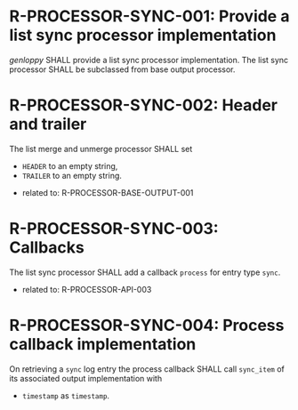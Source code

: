 # R-PROCESSOR-SYNC-001: Provide a list sync processor implementation #
*genloppy* SHALL provide a list sync processor implementation.
The list sync processor SHALL be subclassed from base output processor.

# R-PROCESSOR-SYNC-002: Header and trailer #
The list merge and unmerge processor SHALL set
-   `HEADER` to an empty string,
-   `TRAILER` to an empty string.

*   related to: R-PROCESSOR-BASE-OUTPUT-001

# R-PROCESSOR-SYNC-003: Callbacks #
The list sync processor SHALL add a callback `process` for entry type `sync`.

*   related to: R-PROCESSOR-API-003

# R-PROCESSOR-SYNC-004: Process callback implementation #
On retrieving a `sync` log entry the process callback SHALL call `sync_item` of its associated output implementation with
-   `timestamp` as `timestamp`.
